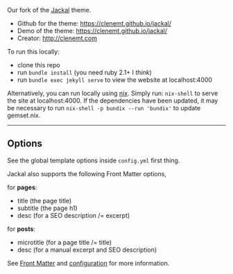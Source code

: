 Our fork of the [Jackal](https://clenemt.github.io/jackal/) theme.

- Github for the theme: https://clenemt.github.io/jackal/
- Demo of the theme: https://clenemt.github.io/jackal/
- Creator: http://clenemt.com

To run this locally:
- clone this repo
- run `bundle install` (you need ruby 2.1+ I _think_)
- run `bundle exec jekyll serve` to view the website at localhost:4000

Alternatively, you can run locally using [nix](https://nixos.org/nix/). Simply run: `nix-shell` to serve the site at localhost:4000. If the dependencies have been updated, it may be necessary to run `nix-shell -p bundix --run 'bundix'` to update gemset.nix.


---

## Options
See the global template options inside `config.yml` first thing.

Jackal also supports the following Front Matter options,

for **pages**:
* title (the page title)
* subtitle (the page h1)
* desc (for a SEO description /= excerpt)

for **posts**:
* microtitle (for a page title /= title)
* desc (for a manual excerpt and SEO description)

See [Front Matter](https://jekyllrb.com/docs/frontmatter/) and [configuration](https://jekyllrb.com/docs/configuration/) for more information.

